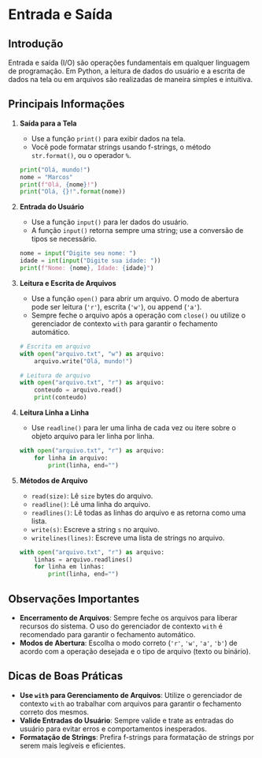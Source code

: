 
# Entrada e Saída

## Introdução

Entrada e saída (I/O) são operações fundamentais em qualquer linguagem de programação. Em Python, a leitura de dados do usuário e a escrita de dados na tela ou em arquivos são realizadas de maneira simples e intuitiva.

## Principais Informações

1. **Saída para a Tela**
   - Use a função `print()` para exibir dados na tela.
   - Você pode formatar strings usando f-strings, o método `str.format()`, ou o operador `%`.

    ```python
    print("Olá, mundo!")
    nome = "Marcos"
    print(f"Olá, {nome}!")
    print("Olá, {}!".format(nome))
    ```

2. **Entrada do Usuário**
   - Use a função `input()` para ler dados do usuário.
   - A função `input()` retorna sempre uma string; use a conversão de tipos se necessário.

    ```python
    nome = input("Digite seu nome: ")
    idade = int(input("Digite sua idade: "))
    print(f"Nome: {nome}, Idade: {idade}")
    ```

3. **Leitura e Escrita de Arquivos**
   - Use a função `open()` para abrir um arquivo. O modo de abertura pode ser leitura (`'r'`), escrita (`'w'`), ou append (`'a'`).
   - Sempre feche o arquivo após a operação com `close()` ou utilize o gerenciador de contexto `with` para garantir o fechamento automático.

    ```python
    # Escrita em arquivo
    with open("arquivo.txt", "w") as arquivo:
        arquivo.write("Olá, mundo!")

    # Leitura de arquivo
    with open("arquivo.txt", "r") as arquivo:
        conteudo = arquivo.read()
        print(conteudo)
    ```

4. **Leitura Linha a Linha**
   - Use `readline()` para ler uma linha de cada vez ou itere sobre o objeto arquivo para ler linha por linha.

    ```python
    with open("arquivo.txt", "r") as arquivo:
        for linha in arquivo:
            print(linha, end="")
    ```

5. **Métodos de Arquivo**
   - `read(size)`: Lê `size` bytes do arquivo.
   - `readline()`: Lê uma linha do arquivo.
   - `readlines()`: Lê todas as linhas do arquivo e as retorna como uma lista.
   - `write(s)`: Escreve a string `s` no arquivo.
   - `writelines(lines)`: Escreve uma lista de strings no arquivo.

    ```python
    with open("arquivo.txt", "r") as arquivo:
        linhas = arquivo.readlines()
        for linha em linhas:
            print(linha, end="")
    ```

## Observações Importantes

- **Encerramento de Arquivos**: Sempre feche os arquivos para liberar recursos do sistema. O uso do gerenciador de contexto `with` é recomendado para garantir o fechamento automático.
- **Modos de Abertura**: Escolha o modo correto (`'r'`, `'w'`, `'a'`, `'b'`) de acordo com a operação desejada e o tipo de arquivo (texto ou binário).

## Dicas de Boas Práticas

- **Use `with` para Gerenciamento de Arquivos**: Utilize o gerenciador de contexto `with` ao trabalhar com arquivos para garantir o fechamento correto dos mesmos.
- **Valide Entradas do Usuário**: Sempre valide e trate as entradas do usuário para evitar erros e comportamentos inesperados.
- **Formatação de Strings**: Prefira f-strings para formatação de strings por serem mais legíveis e eficientes.
